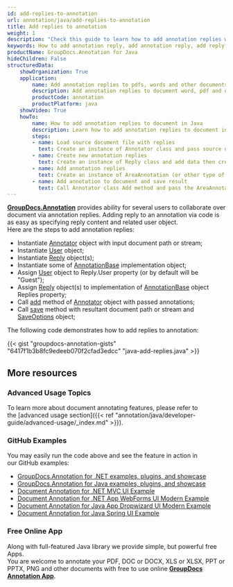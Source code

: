 ```yaml
---
id: add-replies-to-annotation
url: annotation/java/add-replies-to-annotation
title: Add replies to annotation
weight: 1
description: "Check this guide to learn how to add annotation replies when collaborate over document using GroupDocs.Annotation for Java API."
keywords: How to add annotation reply, add annotation reply, add reply, reply to annotation
productName: GroupDocs.Annotation for Java
hideChildren: False
structuredData:
    showOrganization: True
    application:
        name: Add annotation replies to pdfs, words and other documents with Java
        description: Add annotation replies to document word, pdf and other docs natively on mac, windows or ubuntu with high performance using Java language and GroupDocs.Annotation for Java APIs
        productCode: annotation
        productPlatform: java 
    showVideo: True
    howTo:
        name: How to add annotation replies to document in Java 
        description: Learn how to add annotation replies to document in Java step by step
        steps:
        - name: Load source document file with replies
          text: Create an instance of Annotator class and pass source document file path as a constructor parameter. You may specify absolute or relative file path as per your requirements. 
        - name: Create new annotation replies
          text: Create an instance of Reply class and add data then create java List with Reply and add all replies to this list.
        - name: Add annotation replies
          text: Create an instance of AreaAnnotation (or other type of annotation) and call setUpdate method for add list with replies. 
        - name: Add annotation to document and save result 
          text: Call Annotator class Add method and pass the AreaAnnotation (or other type of annotation) object with updated replies from the previous step as parameter then call Save method from Annotator class and pass the output filename as parameter.
---
```

[**GroupDocs.Annotation**](https://products.groupdocs.com/annotation/java) provides ability for several users to collaborate over document via annotation replies. Adding reply to an annotation via code is as easy as specifying reply content and related user object.  
Here are the steps to add annotation replies:

*   Instantiate [Annotator](https://apireference.groupdocs.com/java/annotation/com.groupdocs.annotation/Annotator) object with input document path or stream;
*   Instantiate [User](https://apireference.groupdocs.com/java/annotation/com.groupdocs.annotation.models/User) object;
*   Instantiate [Reply](https://apireference.groupdocs.com/java/annotation/com.groupdocs.annotation.models/Reply) object(s);
*   Instantiate some of [AnnotationBase](https://apireference.groupdocs.com/java/annotation/com.groupdocs.annotation.models.annotationmodels/AnnotationBase) implementation object;
*   Assign [User](https://apireference.groupdocs.com/java/annotation/com.groupdocs.annotation.models/User) object to Reply.User property (or by default will be "Guest");
*   Assign [Reply](https://apireference.groupdocs.com/java/annotation/com.groupdocs.annotation.models/Reply) object(s) to implementation of [AnnotationBase](https://apireference.groupdocs.com/java/annotation/com.groupdocs.annotation.models.annotationmodels/AnnotationBase) object Replies property;
*   Call [add](https://apireference.groupdocs.com/java/annotation/com.groupdocs.annotation/Annotator#add(com.groupdocs.annotation.models.annotationmodels.AnnotationBase)) method of [Annotator](https://apireference.groupdocs.com/java/annotation/com.groupdocs.annotation/Annotator) object with passed annotations;
*   Call [save](https://apireference.groupdocs.com/java/annotation/com.groupdocs.annotation/Annotator#save(java.io.InputStream)) method with resultant document path or stream and [SaveOptions](https://apireference.groupdocs.com/java/annotation/com.groupdocs.annotation.options.export/SaveOptions) object;
    
The following code demonstrates how to add replies to annotation:

{{< gist "groupdocs-annotation-gists" "6417f1b3b8fc9edeeb070f2cfad3edcc" "java-add-replies.java" >}}

## More resources
### Advanced Usage Topics
To learn more about document annotating features, please refer to the [advanced usage section]({{< ref "annotation/java/developer-guide/advanced-usage/_index.md" >}}).

### GitHub Examples
You may easily run the code above and see the feature in action in our GitHub examples:

*   [GroupDocs.Annotation for .NET examples, plugins, and showcase](https://github.com/groupdocs-annotation/GroupDocs.Annotation-for-.NET)
*   [GroupDocs.Annotation for Java examples, plugins, and showcase](https://github.com/groupdocs-annotation/GroupDocs.Annotation-for-Java)
*   [Document Annotation for .NET MVC UI Example](https://github.com/groupdocs-annotation/GroupDocs.Annotation-for-.NET-MVC)
*   [Document Annotation for .NET App WebForms UI Modern Example](https://github.com/groupdocs-annotation/GroupDocs.Annotation-for-.NET-WebForms)
*   [Document Annotation for Java App Dropwizard UI Modern Example](https://github.com/groupdocs-annotation/GroupDocs.Annotation-for-Java-Dropwizard)
*   [Document Annotation for Java Spring UI Example](https://github.com/groupdocs-annotation/GroupDocs.Annotation-for-Java-Spring)

### Free Online App
Along with full-featured Java library we provide simple, but powerful free Apps.  
You are welcome to annotate your PDF, DOC or DOCX, XLS or XLSX, PPT or PPTX, PNG and other documents with free to use online **[GroupDocs Annotation App](https://products.groupdocs.app/annotation)**.
